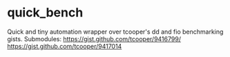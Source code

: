 quick_bench
===========

Quick and tiny automation wrapper over tcooper's dd and fio benchmarking gists.
Submodules:
https://gist.github.com/tcooper/9416799/
https://gist.github.com/tcooper/9417014
